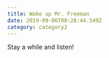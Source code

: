 ```yaml
---
title: Wake up Mr. Freeman
date: 2019-09-06T08:28:44.549Z
category: category2
---
```


Stay a while and listen!


